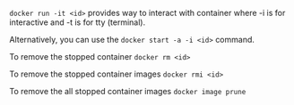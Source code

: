 `docker run -it <id>` provides way to interact with container where -i is for interactive and -t is for tty (terminal).

Alternatively, you can use the `docker start -a -i <id>` command.

To remove the stopped container `docker rm <id>`

To remove the stopped container images `docker rmi <id>`

To remove the all stopped container images `docker image prune`